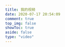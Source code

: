 ```yaml
---
title: 我的视频
date: 2020-07-17 20:54:09
comment: true
top_img: false
showToc: true
aside: false
type: "video"
---
```


<script src="https://unpkg.com/jquery@latest/dist/jquery.min.js"></script>
<script>
function selectVideo(id){
    var src=$("#video-item-"+id).attr("data-src");
    $("#video-select").html("<iframe id='video-iframe' src='"+src+"' scrolling='no' border='0' frameborder='no' framespacing='0' allowfullscreen='true'> </iframe>");
    var iframe = document.getElementById("video-select")
    if(iframe.attachEvent){
      iframe.attachEvent("onreadystatechange", function() {
        if (iframe.readyState === "complete" || iframe.readyState == "loaded") {
          iframe.detachEvent("onreadystatechange", arguments.callee);
        if (document.getElementsByClassName('video-mirror').length>0) {
          console.log("1true")
          $(".video-mirror").attr("style","transform:scaleX(-1);")
          }
        }
      });
    }else{
      iframe.addEventListener("load", function() {
        this.removeEventListener("load", arguments.call, false);
      if (document.getElementsByClassName('video-mirror').length>0) {
        console.log("2true")
        $(".video-mirror").attr("style","transform:scaleX(-1);")
      }
      }, false);
    }
}
$(document).ready(selectVideo(0));
</script>
